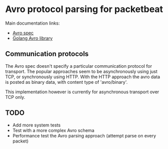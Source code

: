 # Avro protocol parsing for packetbeat

Main documentation links:

  - [Avro spec](https://avro.apache.org/docs/1.7.7/spec.html)
  - [Golang Avro library](https://github.com/linkedin/goavro)

## Communication protocols

The Avro spec doesn't specify a particular communication protocol for transport. 
The popular approaches seem to be asynchronously using just TCP, or synchronously using HTTP.
With the HTTP approach the avro data is posted as binary data, with content type of 'avro/binary'.

This implementation however is currently for asynchronous transport over TCP only.


## TODO

  - Add more system tests
  - Test with a more complex Avro schema
  - Performance test the Avro parsing approach (attempt parse on every packet)


